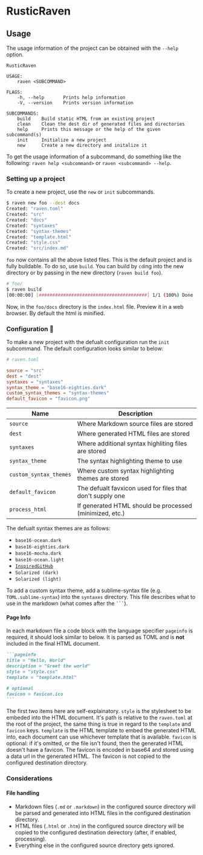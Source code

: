 # RusticRaven

## Usage

The usage information of the project can be obtained with the `--help` option.

```
RusticRaven

USAGE:
    raven <SUBCOMMAND>

FLAGS:
    -h, --help       Prints help information
    -V, --version    Prints version information

SUBCOMMANDS:
    build    Build static HTML from an existing project
    clean    Clean the dest dir of generated files and directories
    help     Prints this message or the help of the given subcommand(s)
    init     Initialize a new project
    new      Create a new directory and initalize it
```

To get the usage information of a subcommand, do something like the following: `raven help <subcommand>` or `raven <subcommand> --help`.

### Setting up a project

To create a new project, use the `new` or `init` subcommands.

```sh
$ raven new foo --dest docs
Created: "raven.toml"
Created: "src"
Created: "docs"
Created: "syntaxes"
Created: "syntax-themes"
Created: "template.html"
Created: "style.css"
Created: "src/index.md"
```

`foo` now contains all the above listed files. This is the default project and is fully buildable. To do so, use `build`.
You can build by `cd`ing into the new directory or by passing in the new directory (`raven build foo`).

```sh
# foo/
$ raven build
[00:00:00] [########################################] 1/1 (100%) Done                                                                                             
```

Now, in the `foo/docs` directory is the `index.html` file. Preview it in a web browser. By default the html is minified.

### Configuration :page_facing_up:

To make a new project with the defualt configuration run the `init` subcommand.
The default configuration looks similar to below:

```toml
# raven.toml

source = "src"
dest = "dest"
syntaxes = "syntaxes"
syntax_theme = "base16-eighties.dark"
custom_syntax_themes = "syntax-themes"
default_favicon = "favicon.png"
```

| Name                   | Description                                               |
| ---------------------- | --------------------------------------------------------- |
| `source`               | Where Markdown source files are stored                    |
| `dest`                 | Where generated HTML files are stored                     |
| `syntaxes`             | Where additional syntax highliting files are stored       |
| `syntax_theme`         | The syntax highlighting theme to use                      |
| `custom_syntax_themes` | Where custom syntax highlighting themes are stored        |
| `default_favicon`      | The defualt favxicon used for files that don't supply one |
| `process_html`         | If generated HTML should be processed (minimized, etc.)   |

The defualt syntax themes are as follows:
- `base16-ocean.dark`
- `base16-eighties.dark`
- `base16-mocha.dark`
- `base16-ocean.light`
- [`InspiredGitHub`](https://github.com/sethlopezme/InspiredGitHub.tmtheme)
- `Solarized (dark)`
- `Solarized (light)`

To add a custom syntax theme, add a sublime-syntax file (e.g. `TOML.sublime-syntax`) into the `syntaxes` directory. This file describes what to use in the markdown (what comes after the `` ``` ``).

#### Page Info

In each markdown file a code block with the language specifier `pageinfo` is required, it should look similar to below. It is parsed as TOML and is **not** included in the final HTML document.

````markdown
```pageinfo
title = "Hello, World"
description = "Greet the world"
style = "style.css"
template = "template.html"

# optional
favicon = favicon.ico
```
````

The first two items here are self-explainatory. `style` is the stylesheet to be embeded into the HTML document.
It's path is relative to the `raven.toml` at the root of the project, the same thing is true in regard to the `template` and `favicon` keys.
`template` is the HTML template to embed the generated HTML into, each document can use whichever template that is available.
`favicon` is optional: if it's omitted, or the file isn't found, then the generated HTML doesn't have a favicon.
The favicon is encoded in base64 and stored using a data url in the generated HTML.
The favicon is not copied to the configured destination directory.

### Considerations

#### File handling

- Markdown files (`.md` or `.markdown`) in the configured source directory will be parsed and generated into HTML files in the configured destination directory.
- HTML files (`.html` or `.htm`) in the configured source directory will be copied to the configured destination deirectory (after, if enabled, processing).
- Everything else in the configured source directory gets ignored.
